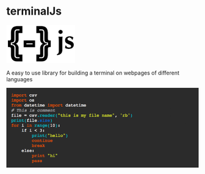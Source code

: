# terminalJs
<img src="/terminalJs_icon.png" height="100px" width="180px">

A easy to use library for building a terminal on webpages of different languages

<img src="/python-terminal.png">
